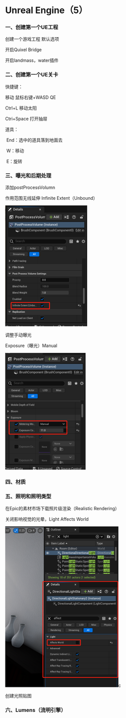 # Unreal Engine（5）

### 一、创建第一个UE工程

创建一个游戏工程 默认选项

开启Quixel Bridge

开启landmass，water插件

### 二、创建第一个UE关卡

快捷键：

移动 鼠标右键+WASD QE

Ctrl+L   移动太阳

Ctri+Space 打开抽屉

道具：

​	End：选中的道具落到地面去

​	W：移动

​	E：旋转



### 三、曝光和后期处理

添加postProcessVolumn



作用范围无线延伸 Infinite Extent（Unbound）

<img src="./Unreal Engine.assets/image-20230221212809728.png" alt="image-20230221212809728" style="zoom:50%;" />

调整手动曝光 

Exposure（曝光）Manual



<img src="./Unreal Engine.assets/image-20230221212959295.png" alt="image-20230221212959295" style="zoom:50%;" />	

### 四、材质



### 五、照明和照明类型

在Epic的素材市场下载照片级渲染（Realistic Rendering）

关闭影响视觉的光晕，Light Affects World

<img src="./Unreal Engine.assets/image-20230222114902624.png" alt="image-20230222114902624" style="zoom:50%;" />c

创建光照贴图

### 六、Lumens（流明引擎）

